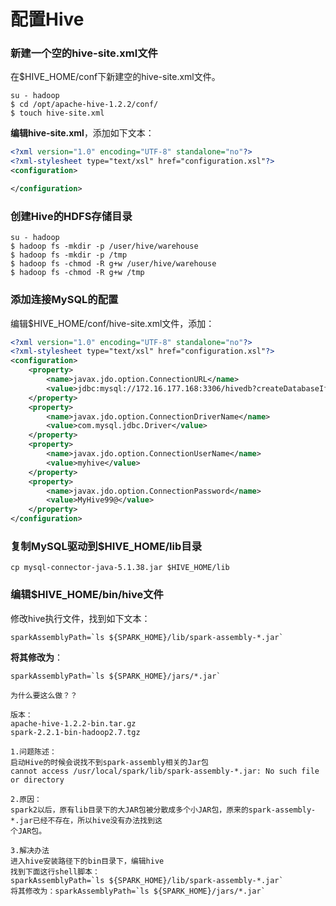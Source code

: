 配置Hive
=================================================================================
### 新建一个空的hive-site.xml文件
在$HIVE_HOME/conf下新建空的hive-site.xml文件。
```shell
su - hadoop
$ cd /opt/apache-hive-1.2.2/conf/
$ touch hive-site.xml
```
**编辑hive-site.xml**，添加如下文本：
```xml
<?xml version="1.0" encoding="UTF-8" standalone="no"?>
<?xml-stylesheet type="text/xsl" href="configuration.xsl"?>
<configuration>

</configuration>
```

### 创建Hive的HDFS存储目录
```shell
su - hadoop
$ hadoop fs -mkdir -p /user/hive/warehouse  
$ hadoop fs -mkdir -p /tmp  
$ hadoop fs -chmod -R g+w /user/hive/warehouse  
$ hadoop fs -chmod -R g+w /tmp
```

### 添加连接MySQL的配置
编辑$HIVE_HOME/conf/hive-site.xml文件，添加：
```xml
<?xml version="1.0" encoding="UTF-8" standalone="no"?>
<?xml-stylesheet type="text/xsl" href="configuration.xsl"?>
<configuration>
    <property>
        <name>javax.jdo.option.ConnectionURL</name>
        <value>jdbc:mysql://172.16.177.168:3306/hivedb?createDatabaseIfNotExist=true&amp;characterEncoding=UTF-8&amp;useSSL=false</value>
    </property>
    <property>
        <name>javax.jdo.option.ConnectionDriverName</name>
        <value>com.mysql.jdbc.Driver</value>
    </property>
    <property>
        <name>javax.jdo.option.ConnectionUserName</name>
        <value>myhive</value>
    </property>
    <property>
        <name>javax.jdo.option.ConnectionPassword</name>
        <value>MyHive99@</value>
    </property>
</configuration>
```

### 复制MySQL驱动到$HIVE_HOME/lib目录
```shell
cp mysql-connector-java-5.1.38.jar $HIVE_HOME/lib
```

### 编辑$HIVE_HOME/bin/hive文件
修改hive执行文件，找到如下文本：
```shell
sparkAssemblyPath=`ls ${SPARK_HOME}/lib/spark-assembly-*.jar`
```
**将其修改为**：
```shell
sparkAssemblyPath=`ls ${SPARK_HOME}/jars/*.jar`
```
```
为什么要这么做？？

版本：
apache-hive-1.2.2-bin.tar.gz
spark-2.2.1-bin-hadoop2.7.tgz

1.问题陈述：
启动Hive的时候会说找不到spark-assembly相关的Jar包
cannot access /usr/local/spark/lib/spark-assembly-*.jar: No such file or directory

2.原因：
spark2以后，原有lib目录下的大JAR包被分散成多个小JAR包，原来的spark-assembly-*.jar已经不存在，所以hive没有办法找到这
个JAR包。

3.解决办法
进入hive安装路径下的bin目录下，编辑hive
找到下面这行shell脚本：
sparkAssemblyPath=`ls ${SPARK_HOME}/lib/spark-assembly-*.jar`  
将其修改为：sparkAssemblyPath=`ls ${SPARK_HOME}/jars/*.jar`
```
